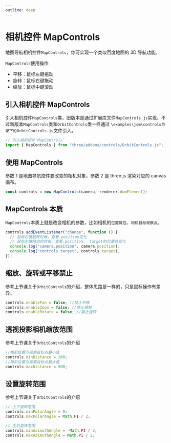 ```yaml
---
outline: deep
---
```


# 相机控件 MapControls

地图导航相机控件`MapControls`，你可实现一个类似百度地图的 3D 导航功能。

`MapControls`使用操作

- 平移：鼠标左键拖动
- 旋转：鼠标右键拖动
- 缩放：鼠标中键滚动

## 引入相机控件 MapControls

引入相机控件`MapControls`类，旧版本是通过扩展库文件`MapControls.js`实现，不过新版本`MapControls`类和`OrbitControls`类一样通过 `\examples\jsm\controls目录下的OrbitControls.js`文件引入。

```js
// 引入相机控件`MapControls`
import { MapControls } from "three/addons/controls/OrbitControls.js";
```

## 使用 MapControls

参数 1 是地图导航控件要改变的相机对象，参数 2 是 three.js 渲染对应的 canvas 画布。

```js
const controls = new MapControls(camera, renderer.domElement);
```

## MapControls 本质

`MapControls`本质上就是改变相机的参数，比如相机的`位置属性`、`相机目标观察点`。

```js
controls.addEventListener("change", function () {
  // 鼠标右键旋转时候，查看.position变化
  // 鼠标左键拖动的时候，查看.position、.target的位置会变化
  console.log("camera.position", camera.position);
  console.log("controls.target", controls.target);
});
```

## 缩放、旋转或平移禁止

参考上节课关于`OrbitControls`的介绍，整体思路是一样的，只是鼠标操作有差异。

```js
controls.enablePan = false; //禁止平移
controls.enableZoom = false; //禁止缩放
controls.enableRotate = false; //禁止旋转
```

## 透视投影相机缩放范围

参考上节课关于`OrbitControls`的介绍

```js
//相机位置与观察目标点最小值
controls.minDistance = 200;
//相机位置与观察目标点最大值
controls.maxDistance = 500;
```

## 设置旋转范围

参考上节课关于`OrbitControls`的介绍

```js
// 上下旋转范围
controls.minPolarAngle = 0;
controls.maxPolarAngle = Math.PI / 2;
```

```js
// 左右旋转范围
controls.minAzimuthAngle = -Math.PI / 2;
controls.maxAzimuthAngle = Math.PI / 2;
```
